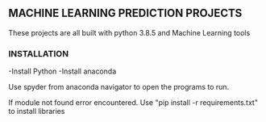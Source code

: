 ## MACHINE LEARNING PREDICTION PROJECTS

These projects are all built with python 3.8.5 and Machine Learning tools

### INSTALLATION
-Install Python
-Install anaconda 

Use spyder from anaconda navigator to open the programs to run.

If module not found error encountered. Use "pip install -r requirements.txt" to install libraries